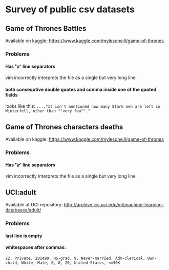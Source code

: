 # Survey of public csv datasets

## Game of Thrones Battles
Available on kaggle: https://www.kaggle.com/mylesoneill/game-of-thrones 

### Problems
#### Has '\r' line separators
vim incorrectly interprets the file as a single but very long line

#### both consequtive double quotes and comma inside one of the quoted fields
looks like this:
  `...,"It isn't mentioned how many Stark men are left in Winterfell, other than ""very few""."`


## Game of Thrones characters deaths
Available on kaggle: https://www.kaggle.com/mylesoneill/game-of-thrones 

### Problems
#### Has '\r' line separators
vim incorrectly interprets the file as a single but very long line


## UCI:adult
Available at UCI repository: http://archive.ics.uci.edu/ml/machine-learning-databases/adult/
### Problems
#### last line is empty

#### whitespaces after commas:
`22, Private, 201490, HS-grad, 9, Never-married, Adm-clerical, Own-child, White, Male, 0, 0, 20, United-States, <=50K`
